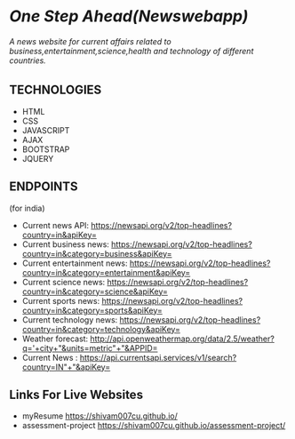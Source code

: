 # *One Step Ahead(Newswebapp)*

###### A news website for current affairs related to business,entertainment,science,health and technology of different countries.

## TECHNOLOGIES
* HTML
* CSS
* JAVASCRIPT
* AJAX
* BOOTSTRAP
* JQUERY

## ENDPOINTS
(for india)
*  Current news API:  https://newsapi.org/v2/top-headlines?country=in&apiKey=
*  Current business news:  https://newsapi.org/v2/top-headlines?country=in&category=business&apiKey=
*  Current entertainment news:  https://newsapi.org/v2/top-headlines?country=in&category=entertainment&apiKey=
*  Current science news:  https://newsapi.org/v2/top-headlines?country=in&category=science&apiKey=
*  Current sports news:  https://newsapi.org/v2/top-headlines?country=in&category=sports&apiKey=
*  Current technology news:  https://newsapi.org/v2/top-headlines?country=in&category=technology&apiKey=
*  Weather forecast:  http://api.openweathermap.org/data/2.5/weather?q='+city+"&units=metric"+"&APPID=
*  Current News    :  https://api.currentsapi.services/v1/search?country=IN"+"&apiKey=

## Links For Live Websites
* myResume            https://shivam007cu.github.io/
* assessment-project  https://shivam007cu.github.io/assessment-project/

